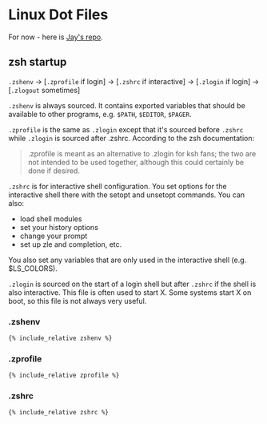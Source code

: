 # Linux Dot Files

For now - here is [Jay's repo](https://github.com/jaybocc2/dotfiles).

## zsh startup

`.zshenv` → [`.zprofile` if login] → [`.zshrc` if interactive] → [`.zlogin` if login] → [`.zlogout` sometimes]


`.zshenv` is always sourced.  It contains exported variables that should be available to other programs, e.g.
`$PATH`, `$EDITOR`, `$PAGER`.

`.zprofile` is the same as `.zlogin` except that it's sourced before `.zshrc` while `.zlogin` is sourced after .zshrc.
According to the zsh documentation:

> .zprofile is meant as an alternative to .zlogin for ksh fans;
> the two are not intended to be used together,
> although this could certainly be done if desired.

`.zshrc` is for interactive shell configuration. You set options for the interactive shell there with the
setopt and unsetopt commands. You can also:

* load shell modules
* set your history options
* change your prompt
* set up zle and completion, etc.

You also set any variables that are only used in the interactive shell (e.g. $LS_COLORS).

`.zlogin` is sourced on the start of a login shell but after `.zshrc` if the shell is also interactive.
This file is often used to start X. Some systems start X on boot, so this file is not always very useful.

### .zshenv

```sh
{% include_relative zshenv %}
```
### .zprofile

```sh
{% include_relative zprofile %}
```

### .zshrc

```sh
{% include_relative zshrc %}
```
